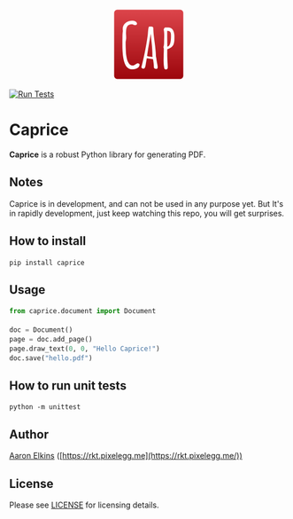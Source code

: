 <p align="center">
  <img src="https://github.com/orklann/caprice/blob/87a3b270c7c8a4df590cb813ac2a45649c3dbbc3/artwork/Caprice_new.png" width=128 height=128 />
</p>

[![Run Tests](https://github.com/orklann/caprice/actions/workflows/main.yml/badge.svg)](https://github.com/orklann/caprice/actions/workflows/main.yml)  

Caprice
=======
**Caprice** is a robust Python library for generating PDF.

Notes
-----
Caprice is in development, and can not be used in any purpose yet. But It's in rapidly development, just keep watching this repo, you will get surprises.

How to install
--------------
```shell
pip install caprice
```

Usage
-----
```python
from caprice.document import Document

doc = Document()
page = doc.add_page()
page.draw_text(0, 0, "Hello Caprice!")
doc.save("hello.pdf")
```

How to run unit tests
---------------------
```
python -m unittest
```

Author
------
[Aaron Elkins](https://twitter.com/ryh1113) ([https://rkt.pixelegg.me](https://rkt.pixelegg.me/))

License
-------
Please see [LICENSE](https://github.com/orklann/caprice/blob/0d250c86b90a6e0bd93d85c7d11b0baa269652b4/LICENSE) for licensing details.
